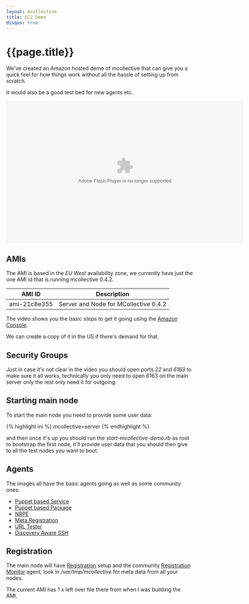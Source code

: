 ```yaml
---
layout: mcollective
title: EC2 Demo
disqus: true
---
```

[Amazon Console]: https://console.aws.amazon.com/ec2/
[Puppet based Service]: http://code.google.com/p/mcollective-plugins/wiki/AgentService
[Puppet based Package]: http://code.google.com/p/mcollective-plugins/wiki/AgentPuppetPackage
[NRPE]: http://code.google.com/p/mcollective-plugins/wiki/AgentNRPE
[Meta Registration]: http://code.google.com/p/mcollective-plugins/wiki/RegistrationMetaData
[URL Tester]: http://code.google.com/p/mcollective-plugins/wiki/AgentUrltest
[Discovery Aware SSH]: http://code.google.com/p/mcollective-plugins/wiki/UtilitiesSSH
[Registration]: /reference/plugins/registration.html
[Registration Monitor]: http://code.google.com/p/mcollective-plugins/wiki/AgentRegistrationMonitor

# {{page.title}}
We've created an Amazon hosted demo of mcollective that can give you a quick feel
for how things work without all the hassle of setting up from scratch.

It would also be a good test bed for new agents etc.

<embed src="http://blip.tv/play/hfMOgfSIRgA" type="application/x-shockwave-flash" width="640"
height="385" allowscriptaccess="always" allowfullscreen="true"></embed>

## AMIs
The AMI is based in the *EU West* availability zone, we currently have just the one
AMI id that is running mcollective 0.4.2.

| AMI ID | Description |
| ------ | ----------- |
| ami-21c8e355 | Server and Node for MCollective 0.4.2|

The video shows you the basic steps to get it going using the [Amazon Console][].

We can create a copy of it in the US if there's demand for that.

## Security Groups
Just in case it's not clear in the video you should open ports *22* and *6163* to make
sure it all works, technically you only need to open 6163 on the main server only the
rest only need it for outgoing.

## Starting main node
To start the main node you need to provide some user data:

{% highlight ini %}
    mcollective=server
{% endhighlight %}

and then once it's up you should run the *start-mcollective-demo.rb*
as root to bootstrap the first node, it'll provide user data that you should then give
to all the test nodes you want to boot.

## Agents
The images all have the basic agents going as well as some community ones:

 * [Puppet based Service][]
 * [Puppet based Package][]
 * [NRPE][]
 * [Meta Registration][]
 * [URL Tester][]
 * [Discovery Aware SSH][]

## Registration
The main node will have [Registration] setup and the community [Registration Monitor] agent,
look in */var/tmp/mcollective* for meta data from all your nodes.

The current AMI has 1 x left over file there from when I was building the AMI.
